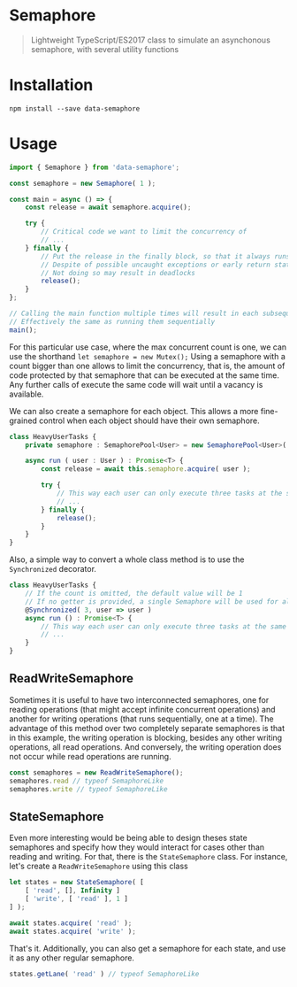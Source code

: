 # Semaphore

> Lightweight TypeScript/ES2017 class to simulate an asynchonous semaphore, with several utility functions

# Installation
```shell
npm install --save data-semaphore
```

# Usage
```typescript
import { Semaphore } from 'data-semaphore';

const semaphore = new Semaphore( 1 );

const main = async () => {
    const release = await semaphore.acquire();

    try {
        // Critical code we want to limit the concurrency of
        // ...
    } finally {
        // Put the release in the finally block, so that it always runs
        // Despite of possible uncaught exceptions or early return statements
        // Not doing so may result in deadlocks
        release();
    }
};

// Calling the main function multiple times will result in each subsequent call being delayed until the last one has finished,
// Effectively the same as running them sequentially
main();
```

For this particular use case, where the max concurrent count is one, we can use the shorthand `let semaphore = new Mutex();`
Using a semaphore with a count bigger than one allows to limit the concurrency, that is, the amount of code protected by that
semaphore that can be executed at the same time. Any further calls of execute the same code will wait until a vacancy is available.

We can also create a semaphore for each object. This allows a more fine-grained control when each object should have their own semaphore.

```typescript
class HeavyUserTasks {
    private semaphore : SemaphorePool<User> = new SemaphorePool<User>( 3 );

    async run ( user : User ) : Promise<T> {
        const release = await this.semaphore.acquire( user );

        try {
            // This way each user can only execute three tasks at the same time
            // ...
        } finally {
            release();
        }
    }
}
```

Also, a simple way to convert a whole class method is to use the `Synchronized` decorator.

```typescript
class HeavyUserTasks {
    // If the count is omitted, the default value will be 1
    // If no getter is provided, a single Semaphore will be used for all calls instead of a SemaphorePool 
    @Synchronized( 3, user => user )
    async run () : Promise<T> {
        // This way each user can only execute three tasks at the same time
        // ...
    }
}
```

## ReadWriteSemaphore
Sometimes it is useful to have two interconnected semaphores, one for reading operations (that might accept infinite concurrent operations)
and another for writing operations (that runs sequentially, one at a time). The advantage of this method over two completely separate semaphores is
that in this example, the writing operation is blocking, besides any other writing operations, all read operations. And conversely, the writing operation does not occur while read operations are running.

```typescript
const semaphores = new ReadWriteSemaphore();
semaphores.read // typeof SemaphoreLike
semaphores.write // typeof SemaphoreLike
```

## StateSemaphore
Even more interesting would be being able to design theses state semaphores and specify how they would interact for cases other than reading and writing. For that, there is the `StateSemaphore` class. For instance, let's create a `ReadWriteSemaphore` using this class

```typescript
let states = new StateSemaphore( [
    [ 'read', [], Infinity ]
    [ 'write', [ 'read' ], 1 ]
] );

await states.acquire( 'read' );
await states.acquire( 'write' );
```

That's it. Additionally, you can also get a semaphore for each state, and use it as any other regular semaphore.

```typescript
states.getLane( 'read' ) // typeof SemaphoreLike
```